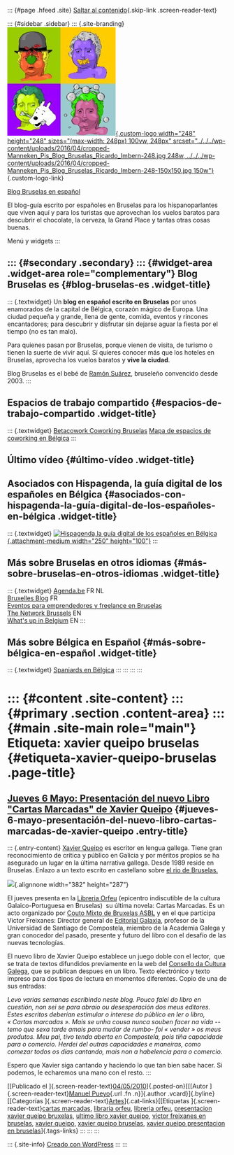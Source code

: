 ::: {#page .hfeed .site}
[Saltar al contenido](index.html#content){.skip-link
.screen-reader-text}

::: {#sidebar .sidebar}
::: {.site-branding}
[![](../../../wp-content/uploads/2016/04/cropped-Manneken_Pis_Blog_Bruselas_Ricardo_Imbern-248.jpg){.custom-logo
width="248" height="248" sizes="(max-width: 248px) 100vw, 248px"
srcset="../../../wp-content/uploads/2016/04/cropped-Manneken_Pis_Blog_Bruselas_Ricardo_Imbern-248.jpg 248w, ../../../wp-content/uploads/2016/04/cropped-Manneken_Pis_Blog_Bruselas_Ricardo_Imbern-248-150x150.jpg 150w"}](../../../index.html){.custom-logo-link}

[Blog Bruselas en español](../../../index.html)

El blog-guía escrito por españoles en Bruselas para los hispanoparlantes
que viven aquí y para los turistas que aprovechan los vuelos baratos
para descubrir el chocolate, la cerveza, la Grand Place y tantas otras
cosas buenas.

Menú y widgets
:::

::: {#secondary .secondary}
::: {#widget-area .widget-area role="complementary"}
Blog Bruselas es {#blog-bruselas-es .widget-title}
----------------

::: {.textwidget}
Un **blog en español escrito en Bruselas** por unos enamorados de la
capital de Bélgica, corazón mágico de Europa. Una ciudad pequeña y
grande, llena de gente, comida, eventos y rincones encantadores; para
descubrir y disfrutar sin dejarse aguar la fiesta por el tiempo (no es
tan malo).

Para quienes pasan por Bruselas, porque vienen de visita, de turismo o
tienen la suerte de vivir aquí. Sí quieres conocer más que los hoteles
en Bruselas, aprovecha los vuelos baratos y **vive la ciudad**.

Blog Bruselas es el bebé de [Ramón Suárez](http://www.ramonsuarez.com),
bruseleño convencido desde 2003.
:::

Espacios de trabajo compartido {#espacios-de-trabajo-compartido .widget-title}
------------------------------

::: {.textwidget}
[Betacowork Coworking Bruselas](http://www.betacowork.com) [Mapa de
espacios de coworking en Bélgica](http://coworkingbelgium.com)
:::

Último vídeo {#último-vídeo .widget-title}
------------

Asociados con Hispagenda, la guía digital de los españoles en Bélgica {#asociados-con-hispagenda-la-guía-digital-de-los-españoles-en-bélgica .widget-title}
---------------------------------------------------------------------

::: {.textwidget}
[![Hispagenda,la guía digital de los españoles en
Bélgica](../../../wp-content/uploads/2010/04/Hispagenda-250px.gif "Hispagenda, la guía digital de los españoles en Bélgica"){.attachment-medium
width="250" height="100"}](http://www.hispagenda.com)
:::

Más sobre Bruselas en otros idiomas {#más-sobre-bruselas-en-otros-idiomas .widget-title}
-----------------------------------

::: {.textwidget}
[Agenda.be](http://www.agenda.be) FR NL\
[Bruxelles Blog](http://www.bxlblog.be/) FR\
[Eventos para emprendedores y freelance en
Bruselas](http://www.betacowork.com/events/)\
[The Network
Brussels](http://groups.yahoo.com/group/TheNetworkBrussels/) EN\
[What\'s up in Belgium](http://www.whatsupin.be/) EN
:::

Más sobre Bélgica en Español {#más-sobre-bélgica-en-español .widget-title}
----------------------------

::: {.textwidget}
[Spaniards en Bélgica](http://www.spaniards.es/paises/belgica)
:::
:::
:::
:::

::: {#content .site-content}
::: {#primary .section .content-area}
::: {#main .site-main role="main"}
Etiqueta: xavier queipo bruselas {#etiqueta-xavier-queipo-bruselas .page-title}
================================

[Jueves 6 Mayo: Presentación del nuevo Libro "Cartas Marcadas" de Xavier Queipo](../../../index.html?p=1897) {#jueves-6-mayo-presentación-del-nuevo-libro-cartas-marcadas-de-xavier-queipo .entry-title}
------------------------------------------------------------------------------------------------------------

::: {.entry-content}
[Xavier Queipo](http://www.xavierqueipo.com) es escritor en lengua
gallega. Tiene gran reconocimiento de crítica y público en Galicia y por
méritos propios se ha asegurado un lugar en la última narrativa gallega.
Desde 1989 reside en Bruselas. Enlazo a un texto escrito en castellano
sobre [el rio de
Bruselas.](http://www.xavierqueipo.com/textos/t_espanhol/txt_xeral.html)

![](http://www.vieiros.com/enlaces/novas/imx/grande/0495622001182358305-.jpg){.alignnone
width="382" height="287"}

El jueves presenta en la [Libreria
Orfeu](http://maps.google.com/maps?f=q&source=s_q&hl=en&geocode=&q=rue+du+taciturne+43+bruxelles&sll=37.0625,-95.677068&sspn=31.23349,78.925781&ie=UTF8&hq=&hnear=Rue+du+Taciturne+43,+Brussels+1000+Brussels,+Brussels-Capital+Region,+Belgium&ll=50.846191,4.37921&spn=0.012139,0.038538&z=15&iwloc=A)
(epicentro indiscutible de la cultura Galaico-Portuguesa en Bruselas)
 su última novela: Cartas Marcadas. Es un acto organizado por [Couto
Mixto de Bruxelas ASBL](http://coutomixtobruxelas.blogspot.com/) y en el
que participa Victor Freixanes: Director general de [Editorial
Galaxia](http://www.editorialgalaxia.es), profesor de la Universidad de
Santiago de Compostela, miembro de la Academia Galega y gran conocedor
del pasado, presente y futuro del libro con el desafío de las nuevas
tecnologías.

El nuevo libro de Xavier Queipo establece un juego doble con el lector,
 que se trata de textos difundidos previamente en la web del [Consello
da Cultura
Galega](http://www.blogbruselas.com/blog/tag/xavier-queipo-bruselas/www.culturagalega.org),
que se publican despues en un libro. Texto electrónico y texto impreso
para dos tipos de lectura en momentos diferentes. Copio de una de sus
entradas:

*Levo varias semanas escribindo neste blog. Pouco falei do libro en
cuestión, non sei se para abraio ou desesperación dos meus editores.
Estes escritos deberían estimular o interese do público en ler o libro,
« Cartas marcadas ». Mais se unha cousa nunca souben facer na vida
--temo que sexa tarde amais para mudar de rumbo- foi « vender » os meus
produtos. Meu pai, tivo tenda aberta en Compostela, pois tiña capacidade
para o comercio. Herdei del outras capacidades e maneiras, como comezar
todos os días cantando, mais non a habelencia para o comercio*.

Espero que Xavier siga cantando y haciendo lo que tan bien sabe hacer.
Si podemos, le echaremos una mano con el resto.
:::

[[Publicado el
]{.screen-reader-text}[04/05/2010](../../../index.html?p=1897)]{.posted-on}[[[Autor
]{.screen-reader-text}[Manuel
Pueyo](../../author/easysun/index.html){.url .fn .n}]{.author
.vcard}]{.byline}[[Categorías
]{.screen-reader-text}[Artes](../../category/artes/index.html)]{.cat-links}[[Etiquetas
]{.screen-reader-text}[cartas marcadas](../cartas-marcadas/index.html),
[libraria orfeu](../libraria-orfeu/index.html), [libreria
orfeu](../libreria-orfeu/index.html), [presentacion xavier queipo
bruxelas](../presentacion-xavier-queipo-bruxelas/index.html), [ultimo
libro xavier queipo](../ultimo-libro-xavier-queipo/index.html), [victor
freixanes en bruselas](../victor-freixanes-en-bruselas/index.html),
[xavier queipo](../xavier-queipo/index.html), [xavier queipo
bruselas](index.html), [xavier queipo presentacion en
bruselas](../xavier-queipo-presentacion-en-bruselas/index.html)]{.tags-links}
:::
:::
:::

::: {.site-info}
[Creado con WordPress](https://es.wordpress.org/)
:::
:::

